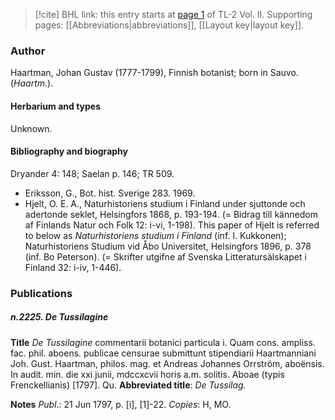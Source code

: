 > [!cite] BHL link: this entry starts at [page 1](https://www.biodiversitylibrary.org/item/103253#page/27/mode/1up) of TL-2 Vol. II.
> Supporting pages: [[Abbreviations|abbreviations]], [[Layout key|layout key]].

### Author

Haartman, Johan Gustav (1777-1799), Finnish botanist; born in Sauvo. (*Haartm.*).

#### Herbarium and types

Unknown.

#### Bibliography and biography

Dryander 4: 148; Saelan p. 146; TR 509.
- Eriksson, G., Bot. hist. Sverige 283. 1969.
- Hjelt, O. E. A., Naturhistoriens studium i Finland under sjuttonde och adertonde seklet, Helsingfors 1868, p. 193-194. (= Bidrag till kännedom af Finlands Natur och Folk 12: i-vi, 1-198). This paper of Hjelt is referred to below as *Naturhistoriens studium i Finland* (inf. I. Kukkonen); Naturhistoriens Studium vid Åbo Universitet, Helsingfors 1896, p. 378 (inf. Bo Peterson). (= Skrifter utgifne af Svenska Litteratursälskapet i Finland 32: i-iv, 1-446).

### Publications

##### n.2225. De Tussilagine

**Title**
*De Tussilagine* commentarii botanici particula i. Quam cons. ampliss. fac. phil. aboens. publicae censurae submittunt stipendiarii Haartmanniani Joh. Gust. Haartman, philos. mag. et Andreas Johannes Orrström, aboënsis. In audit. min. die xxi junii, mdccxcvii horis a.m. solitis. Aboae (typis Frenckellianis) \[1797\]. Qu.
**Abbreviated title**: *De Tussilag.*

**Notes**
*Publ*.: 21 Jun 1797, p. \[i\], \[1\]-22. *Copies*: H, MO.


